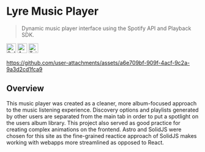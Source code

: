 # Lyre Music Player

> Dynamic music player interface using the Spotify API and Playback SDK.

<p><img alt="SolidJS" src="https://img.shields.io/badge/-SolidJS-2C4F7C?style=flat-square&logo=solid&logoColor=white" height="25"/>
<img alt="Astro" src="https://img.shields.io/badge/-Astro-FF5D01?style=flat-square&logo=astro&logoColor=white" height="25"/>
<img alt="Tailwind" src="https://img.shields.io/badge/-TailwindCSS-06B6D4?style=flat-square&logo=tailwindcss&logoColor=white" height="25"/></p>

https://github.com/user-attachments/assets/a6e709bf-909f-4acf-9c2a-9a3d2cd1fca9


## Overview

This music player was created as a cleaner, more album-focused approach to the music listening experience. Discovery options and playlists generated by other users are separated from the main tab in order to put a spotlight on the users album library. This project also served as good practice for creating complex animations on the frontend. Astro and SolidJS were chosen for this site as the fine-grained reactice approach of SolidJS makes working with webapps more streamlined as opposed to React. 

